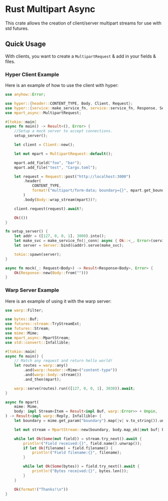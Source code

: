 # Rust Multipart Async

This crate allows the creation of client/server multipart streams for use with std futures.

## Quick Usage


With clients, you want to create a `MultipartRequest` & add in your fields & files.


### Hyper Client Example

Here is an example of how to use the client with hyper:

```rust
use anyhow::Error;

use hyper::{header::CONTENT_TYPE, Body, Client, Request};
use hyper::{service::make_service_fn, service::service_fn, Response, Server};
use mpart_async::MultipartRequest;

#[tokio::main]
async fn main() -> Result<(), Error> {
    //Setup a mock server to accept connections.
    setup_server();

    let client = Client::new();

    let mut mpart = MultipartRequest::default();

    mpart.add_field("foo", "bar");
    mpart.add_file("test", "Cargo.toml");

    let request = Request::post("http://localhost:3000")
        .header(
            CONTENT_TYPE,
            format!("multipart/form-data; boundary={}", mpart.get_boundary()),
        )
        .body(Body::wrap_stream(mpart))?;

    client.request(request).await?;

    Ok(())
}

fn setup_server() {
    let addr = ([127, 0, 0, 1], 3000).into();
    let make_svc = make_service_fn(|_conn| async { Ok::<_, Error>(service_fn(mock)) });
    let server = Server::bind(&addr).serve(make_svc);

    tokio::spawn(server);
}

async fn mock(_: Request<Body>) -> Result<Response<Body>, Error> {
    Ok(Response::new(Body::from("")))
}
```

### Warp Server Example

Here is an example of using it with the warp server:

```rust
use warp::Filter;

use bytes::Buf;
use futures::stream::TryStreamExt;
use futures::Stream;
use mime::Mime;
use mpart_async::MpartStream;
use std::convert::Infallible;

#[tokio::main]
async fn main() {
    // Match any request and return hello world!
    let routes = warp::any()
        .and(warp::header::<Mime>("content-type"))
        .and(warp::body::stream())
        .and_then(mpart);

    warp::serve(routes).run(([127, 0, 0, 1], 3030)).await;
}

async fn mpart(
    mime: Mime,
    body: impl Stream<Item = Result<impl Buf, warp::Error>> + Unpin,
) -> Result<impl warp::Reply, Infallible> {
    let boundary = mime.get_param("boundary").map(|v| v.to_string()).unwrap();

    let mut stream = MpartStream::new(boundary, body.map_ok(|mut buf| buf.to_bytes()));

    while let Ok(Some(mut field)) = stream.try_next().await {
        println!("Field received:{}", field.name().unwrap());
        if let Ok(filename) = field.filename() {
            println!("Field filename:{}", filename);
        }

        while let Ok(Some(bytes)) = field.try_next().await {
            println!("Bytes received:{}", bytes.len());
        }
    }

    Ok(format!("Thanks!\n"))
}
```